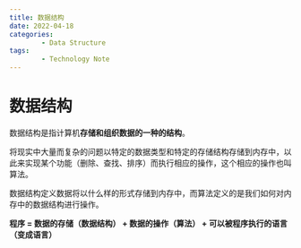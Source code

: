 ```yaml
---
title: 数据结构
date: 2022-04-18
categories:
        - Data Structure
tags:
        - Technology Note
---
```


# 数据结构

数据结构是指计算机**存储和组织数据的一种的结构**。

将现实中大量而复杂的问题以特定的数据类型和特定的存储结构存储到内存中，以此来实现某个功能（删除、查找、排序）而执行相应的操作，这个相应的操作也叫算法。

数据结构定义数据将以什么样的形式存储到内存中，而算法定义的是我们如何对内存中的数据结构进行操作。

**程序 = 数据的存储（数据结构） + 数据的操作（算法） + 可以被程序执行的语言（变成语言）**

